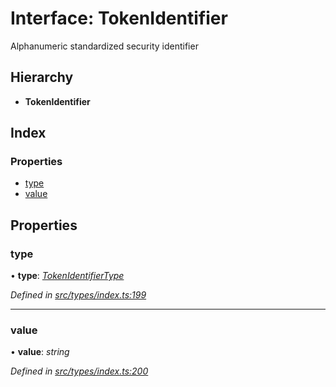 # Interface: TokenIdentifier

Alphanumeric standardized security identifier

## Hierarchy

* **TokenIdentifier**

## Index

### Properties

* [type](tokenidentifier.md#type)
* [value](tokenidentifier.md#value)

## Properties

###  type

• **type**: *[TokenIdentifierType](../enums/tokenidentifiertype.md)*

*Defined in [src/types/index.ts:199](https://github.com/PolymathNetwork/polymesh-sdk/blob/05b527a2/src/types/index.ts#L199)*

___

###  value

• **value**: *string*

*Defined in [src/types/index.ts:200](https://github.com/PolymathNetwork/polymesh-sdk/blob/05b527a2/src/types/index.ts#L200)*
